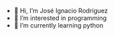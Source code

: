 - 👋 Hi, I’m José Ignacio Rodríguez
- 👀 I’m interested in programming
- 🌱 I’m currently learning python
